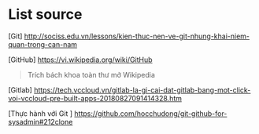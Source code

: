 # List source
[Git] http://sociss.edu.vn/lessons/kien-thuc-nen-ve-git-nhung-khai-niem-quan-trong-can-nam

[GitHub] https://vi.wikipedia.org/wiki/GitHub

> Trích bách khoa toàn thư mở Wikipedia

[Gitlab] https://tech.vccloud.vn/gitlab-la-gi-cai-dat-gitlab-bang-mot-click-voi-vccloud-pre-built-apps-20180827091414328.htm

[Thực hành với Git ] https://github.com/hocchudong/git-github-for-sysadmin#212clone
 
